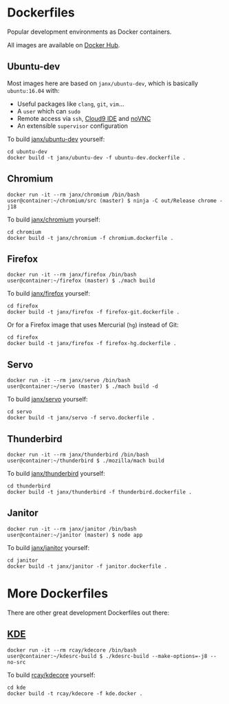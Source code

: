 # Dockerfiles

Popular development environments as Docker containers.

All images are available on [Docker Hub](https://hub.docker.com/u/janx/).

## Ubuntu-dev

Most images here are based on `janx/ubuntu-dev`, which is basically `ubuntu:16.04` with:

- Useful packages like `clang`, `git`, `vim`…
- A `user` which can `sudo`
- Remote access via `ssh`, [Cloud9 IDE](https://c9.io) and [noVNC](https://kanaka.github.io/noVNC/)
- An extensible `supervisor` configuration

To build [janx/ubuntu-dev](https://hub.docker.com/r/janx/ubuntu-dev/) yourself:

    cd ubuntu-dev
    docker build -t janx/ubuntu-dev -f ubuntu-dev.dockerfile .

## Chromium

    docker run -it --rm janx/chromium /bin/bash
    user@container:~/chromium/src (master) $ ninja -C out/Release chrome -j18

To build [janx/chromium](https://hub.docker.com/r/janx/chromium/) yourself:

    cd chromium
    docker build -t janx/chromium -f chromium.dockerfile .

## Firefox

    docker run -it --rm janx/firefox /bin/bash
    user@container:~/firefox (master) $ ./mach build

To build [janx/firefox](https://hub.docker.com/r/janx/firefox/) yourself:

    cd firefox
    docker build -t janx/firefox -f firefox-git.dockerfile .

Or for a Firefox image that uses Mercurial (`hg`) instead of Git:

    cd firefox
    docker build -t janx/firefox -f firefox-hg.dockerfile .

## Servo

    docker run -it --rm janx/servo /bin/bash
    user@container:~/servo (master) $ ./mach build -d

To build [janx/servo](https://hub.docker.com/r/janx/servo/) yourself:

    cd servo
    docker build -t janx/servo -f servo.dockerfile .

## Thunderbird

    docker run -it --rm janx/thunderbird /bin/bash
    user@container:~/thunderbird $ ./mozilla/mach build

To build [janx/thunderbird](https://hub.docker.com/r/janx/thunderbird/) yourself:

    cd thunderbird
    docker build -t janx/thunderbird -f thunderbird.dockerfile .

## Janitor

    docker run -it --rm janx/janitor /bin/bash
    user@container:~/janitor (master) $ node app

To build [janx/janitor](https://hub.docker.com/r/janx/janitor/) yourself:

    cd janitor
    docker build -t janx/janitor -f janitor.dockerfile .

# More Dockerfiles

There are other great development Dockerfiles out there:

## [KDE](https://github.com/rcatolino/kdesrcbuild-docker)

    docker run -it --rm rcay/kdecore /bin/bash
    user@container:~/kdesrc-build $ ./kdesrc-build --make-options=-j8 --no-src

To build [rcay/kdecore](https://hub.docker.com/r/rcay/kdecore/) yourself:

    cd kde
    docker build -t rcay/kdecore -f kde.docker .
